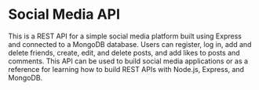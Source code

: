 # Social Media API


This is a REST API for a simple social media platform built using Express and connected to a MongoDB database. Users can register, log in, add and delete friends, create, edit, and delete posts, and add likes to posts and comments. This API can be used to build social media applications or as a reference for learning how to build REST APIs with Node.js, Express, and MongoDB.


